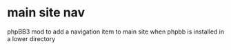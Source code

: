main site nav
=============

phpBB3 mod to add a navigation item to main site when phpbb is installed in a lower directory